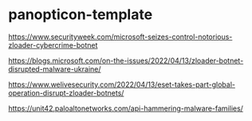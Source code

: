 # panopticon-template

https://www.securityweek.com/microsoft-seizes-control-notorious-zloader-cybercrime-botnet

https://blogs.microsoft.com/on-the-issues/2022/04/13/zloader-botnet-disrupted-malware-ukraine/

https://www.welivesecurity.com/2022/04/13/eset-takes-part-global-operation-disrupt-zloader-botnets/

https://unit42.paloaltonetworks.com/api-hammering-malware-families/
